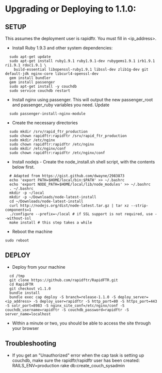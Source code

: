 # Upgrading or Deploying to 1.1.0:

## SETUP
This assumes the deployment user is rapidftr. You must fill in <ip_address>.
* Install Ruby 1.9.3 and other system dependencies:
```
  sudo apt-get update
  sudo apt-get install ruby1.9.1 ruby1.9.1-dev rubygems1.9.1 irb1.9.1
ri1.9.1 rdoc1.9.1 \
    build-essential libopenssl-ruby1.9.1 libssl-dev zlib1g-dev git
default-jdk nginx-core libcurl4-openssl-dev 
  gem install bundler
  gem install passenger
  sudo apt-get install -y couchdb
  sudo service couchdb restart
```
* Install nginx using passenger.  This will output the new passenger_root and passenger_ruby variables you need.  Update 
```
  sudo passenger-install-nginx-module
```
* Create the necessary directories
```
  sudo mkdir /srv/rapid_ftr_production
  sudo chown rapidftr:rapidftr /srv/rapid_ftr_production
  sudo mkdir /etc/nginx
  sudo chown rapidftr:rapidftr /etc/nginx
  sudo mkdir /etc/nginx/conf
  sudo chown rapidftr:rapidftr /etc/nginx/conf
```
* Install nodejs - Create the node_install.sh shell script, with the contents below first.
```
  # Adapted from https://gist.github.com/dwayne/2983873
  echo 'export PATH=$HOME/local/bin:$PATH' >> ~/.bashrc
  echo 'export NODE_PATH=$HOME/local/lib/node_modules' >> ~/.bashrc
  . ~/.bashrc
  mkdir -p ~/local
  mkdir -p ~/Downloads/node-latest-install
  cd ~/Downloads/node-latest-install
  curl http://nodejs.org/dist/node-latest.tar.gz | tar xz --strip-components=1
  ./configure --prefix=~/local # if SSL support is not required, use --without-ssl
  make install # this step takes a while
```
* Reboot the machine
```
sudo reboot
```
  
## DEPLOY
* Deploy from your machine
```
  cd /tmp
  git clone https://github.com/rapidftr/RapidFTR.git
  cd RapidFTR
  git checkout v1.1.0
  bundle install
  bundle exec cap deploy -S branch=release-1.1.0 -S deploy_server=<ip_address> -S deploy_user=rapidftr -S http_port=80 -S https_port=443 -S solr_port=8983 -S nginx_site_conf=/etc/nginx/conf -S couchdb_username=rapidftr -S couchdb_password=rapidftr -S server_name=localhost
```
* Within a minute or two, you should be able to access the site through
your browser

## Troubleshooting
* If you get an "Unauthorized" error when the cap task is setting up couchdb, make sure the rapidftr/rapidftr user has been created: RAILS_ENV=production rake db:create_couch_sysadmin 
